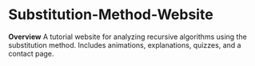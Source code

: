 # Substitution-Method-Website
**Overview**
A tutorial website for analyzing recursive algorithms using the substitution method. Includes animations, explanations, quizzes, and a contact page.
